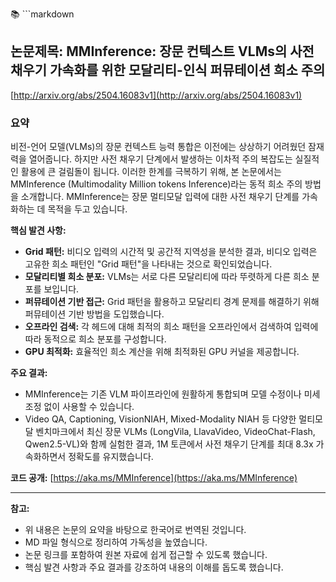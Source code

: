 📚 ```markdown
## 논문제목: MMInference: 장문 컨텍스트 VLMs의 사전 채우기 가속화를 위한 모달리티-인식 퍼뮤테이션 희소 주의

[http://arxiv.org/abs/2504.16083v1](http://arxiv.org/abs/2504.16083v1)

### 요약

비전-언어 모델(VLMs)의 장문 컨텍스트 능력 통합은 이전에는 상상하기 어려웠던 잠재력을 열어줍니다. 하지만 사전 채우기 단계에서 발생하는 이차적 주의 복잡도는 실질적인 활용에 큰 걸림돌이 됩니다. 이러한 한계를 극복하기 위해, 본 논문에서는 MMInference (Multimodality Million tokens Inference)라는 동적 희소 주의 방법을 소개합니다. MMInference는 장문 멀티모달 입력에 대한 사전 채우기 단계를 가속화하는 데 목적을 두고 있습니다.

**핵심 발견 사항:**

*   **Grid 패턴:** 비디오 입력의 시간적 및 공간적 지역성을 분석한 결과, 비디오 입력은 고유한 희소 패턴인 "Grid 패턴"을 나타내는 것으로 확인되었습니다.
*   **모달리티별 희소 분포:** VLMs는 서로 다른 모달리티에 따라 뚜렷하게 다른 희소 분포를 보입니다.
*   **퍼뮤테이션 기반 접근:** Grid 패턴을 활용하고 모달리티 경계 문제를 해결하기 위해 퍼뮤테이션 기반 방법을 도입했습니다.
*   **오프라인 검색:** 각 헤드에 대해 최적의 희소 패턴을 오프라인에서 검색하여 입력에 따라 동적으로 희소 분포를 구성합니다.
*   **GPU 최적화:** 효율적인 희소 계산을 위해 최적화된 GPU 커널을 제공합니다.

**주요 결과:**

*   MMInference는 기존 VLM 파이프라인에 원활하게 통합되며 모델 수정이나 미세 조정 없이 사용할 수 있습니다.
*   Video QA, Captioning, VisionNIAH, Mixed-Modality NIAH 등 다양한 멀티모달 벤치마크에서 최신 장문 VLMs (LongVila, LlavaVideo, VideoChat-Flash, Qwen2.5-VL)와 함께 실험한 결과, 1M 토큰에서 사전 채우기 단계를 최대 8.3x 가속화하면서 정확도를 유지했습니다.

**코드 공개:** [https://aka.ms/MMInference](https://aka.ms/MMInference)

---

**참고:**

*   위 내용은 논문의 요약을 바탕으로 한국어로 번역된 것입니다.
*   MD 파일 형식으로 정리하여 가독성을 높였습니다.
*   논문 링크를 포함하여 원본 자료에 쉽게 접근할 수 있도록 했습니다.
*   핵심 발견 사항과 주요 결과를 강조하여 내용의 이해를 돕도록 했습니다.